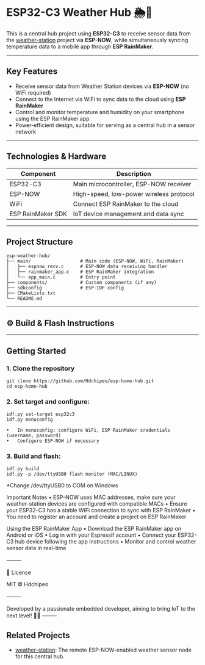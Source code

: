 # ESP32-C3 Weather Hub 🌦️📡

This is a central hub project using **ESP32-C3** to receive sensor data from the [weather-station](https://github.com/Hdchipeo/weather-station) project via **ESP-NOW**, while simultaneously syncing temperature data to a mobile app through **ESP RainMaker**.

---

## Key Features

- Receive sensor data from Weather Station devices via **ESP-NOW** (no WiFi required)
- Connect to the Internet via WiFi to sync data to the cloud using **ESP RainMaker**
- Control and monitor temperature and humidity on your smartphone using the ESP RainMaker app
- Power-efficient design, suitable for serving as a central hub in a sensor network

---

## Technologies & Hardware

| Component         | Description                           |
|-------------------|-------------------------------------|
| ESP32-C3          | Main microcontroller, ESP-NOW receiver |
| ESP-NOW           | High-speed, low-power wireless protocol |
| WiFi              | Connect ESP RainMaker to the cloud  |
| ESP RainMaker SDK | IoT device management and data sync |

---

## Project Structure
```
esp-weather-hub/
├── main/                  # Main code (ESP-NOW, WiFi, RainMaker)
│   ├── espnow_recv.c      # ESP-NOW data receiving handler
│   ├── rainmaker_app.c    # ESP RainMaker integration
│   └── app_main.c         # Entry point
├── components/            # Custom components (if any)
├── sdkconfig              # ESP-IDF config
├── CMakeLists.txt
└── README.md
```

---

## ⚙️ Build & Flash Instructions

---

## Getting Started

### 1. Clone the repository

```terminal
git clone https://github.com/Hdchipeo/esp-home-hub.git
cd esp-home-hub
```

### 2. Set target and configure:

```
idf.py set-target esp32c3
idf.py menuconfig
```

	•	In menuconfig: configure WiFi, ESP RainMaker credentials (username, password)
	•	Configure ESP-NOW if necessary

### 3. Build and flash:

```
idf.py build
idf.py -p /dev/ttyUSB0 flash monitor (MAC/LINUX)
```


*Change /dev/ttyUSB0 to COM on Windows

Important Notes
	•	ESP-NOW uses MAC addresses, make sure your weather-station devices are configured with compatible MACs
	•	Ensure your ESP32-C3 has a stable WiFi connection to sync with ESP RainMaker
	•	You need to register an account and create a project on ESP RainMaker

Using the ESP RainMaker App
	•	Download the ESP RainMaker app on Android or iOS
	•	Log in with your Espressif account
	•	Connect your ESP32-C3 hub device following the app instructions
	•	Monitor and control weather sensor data in real-time

⸻

📄 License

MIT © Hdchipeo

⸻

Developed by a passionate embedded developer, aiming to bring IoT to the next level! 🚀🤖
⸻

## Related Projects

- [weather-station](https://github.com/Hdchipeo/weather-station): The remote ESP-NOW-enabled weather sensor node for this central hub.
